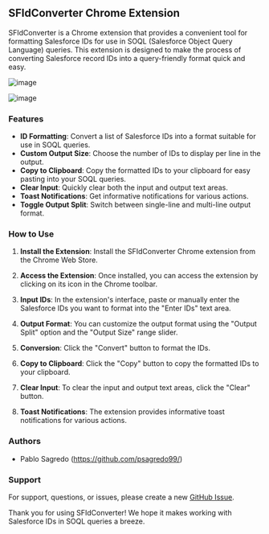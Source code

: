 ## SFIdConverter Chrome Extension

SFIdConverter is a Chrome extension that provides a convenient tool for formatting Salesforce IDs for use in SOQL (Salesforce Object Query Language) queries. This extension is designed to make the process of converting Salesforce record IDs into a query-friendly format quick and easy.

![image](https://github.com/psagredo99/SOQLIdConverter/assets/72439144/bbf9adf9-b950-4ae4-8296-32a91a2f6a7b)


![image](https://github.com/psagredo99/SOQLIdConverter/assets/72439144/30d46277-f93c-409b-ad1a-d33d880d7dd1)


### Features

- **ID Formatting**: Convert a list of Salesforce IDs into a format suitable for use in SOQL queries.
- **Custom Output Size**: Choose the number of IDs to display per line in the output.
- **Copy to Clipboard**: Copy the formatted IDs to your clipboard for easy pasting into your SOQL queries.
- **Clear Input**: Quickly clear both the input and output text areas.
- **Toast Notifications**: Get informative notifications for various actions.
- **Toggle Output Split**: Switch between single-line and multi-line output format.

### How to Use

1. **Install the Extension**: Install the SFIdConverter Chrome extension from the Chrome Web Store.

2. **Access the Extension**: Once installed, you can access the extension by clicking on its icon in the Chrome toolbar.

3. **Input IDs**: In the extension's interface, paste or manually enter the Salesforce IDs you want to format into the "Enter IDs" text area.

4. **Output Format**: You can customize the output format using the "Output Split" option and the "Output Size" range slider.

5. **Conversion**: Click the "Convert" button to format the IDs.

6. **Copy to Clipboard**: Click the "Copy" button to copy the formatted IDs to your clipboard.

7. **Clear Input**: To clear the input and output text areas, click the "Clear" button.

8. **Toast Notifications**: The extension provides informative toast notifications for various actions.


### Authors

- Pablo Sagredo (https://github.com/psagredo99/)

### Support

For support, questions, or issues, please create a new [GitHub Issue](https://github.com/yourgithubusername/SFIdConverter/issues).

Thank you for using SFIdConverter! We hope it makes working with Salesforce IDs in SOQL queries a breeze.
